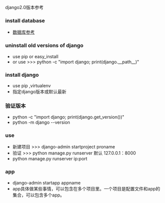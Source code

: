 django2.0版本参考
### install database
- <a href='https://docs.djangoproject.com/en/2.0/topics/install/#database-installation'>数据库参考</a>
### uninstall old versions of django
- use pip or easy_install
- or use >>> python -c "import django; print(django.\_\_path\_\_)"
### install django
- use pip ,virtualenv
- 指定django版本或默认最新
### 验证版本
- python -c "import django; print(django.get_version())"
- python -m django --version
### use
- 新建项目 >>> django-admin startproject proname
- 验证 >>> python manage.py runserver 默认 127.0.0.1：8000
- python manage.py runserver ip:port
### app
- django-admin startapp appname
- app具体做某些事情，可以包含在多个项目里。一个项目是配置文件和app的集合，可以包含多个app。
